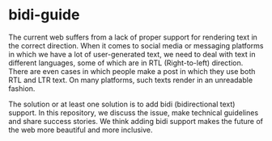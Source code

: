 # bidi-guide

The current web suffers from a lack of proper support for rendering text in the correct direction. When it comes to social media or messaging platforms in which we have a lot of user-generated text, we need to deal with text in different languages, some of which are in RTL (Right-to-left) direction. There are even cases in which people make a post in which they use both RTL and LTR text. On many platforms, such texts render in an unreadable fashion.

The solution or at least one solution is to add bidi (bidirectional text) support. In this repository, we discuss the issue, make technical guidelines and share success stories. We think adding bidi support makes the future of the web more beautiful and more inclusive.
